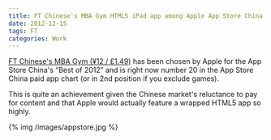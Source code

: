 ```yaml
---
title: FT Chinese's MBA Gym HTML5 iPad app among Apple App Store China's “Best of 2012”
date: 2012-12-15
tags: FT
categories: Work
---
```

[FT Chinese's MBA Gym (¥12 / £1.49)](https://itunes.apple.com/cn/app/ft-shang-xue-yuan/id493892004?mt=8) has been chosen by Apple for the App Store China's “Best of 2012” and is right now number 20 in the App Store China paid app chart (or in 2nd position if you exclude games).

This is quite an achievement given the Chinese market's reluctance to pay for content and that Apple would actually feature a wrapped HTML5 app so highly.

{% img /images/appstore.jpg %}
